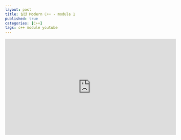 ```yaml
---
layout: post
title: 실전 Modern C++ - module 1
published: true
categories: [C++]
tags: c++ module youtube
---
```

<iframe width="560" height="315" src="https://www.youtube.com/embed/gLUFIBlE-V0" title="YouTube video player" frameborder="0" allow="accelerometer; autoplay; clipboard-write; encrypted-media; gyroscope; picture-in-picture; web-share" allowfullscreen></iframe>  
  

  
